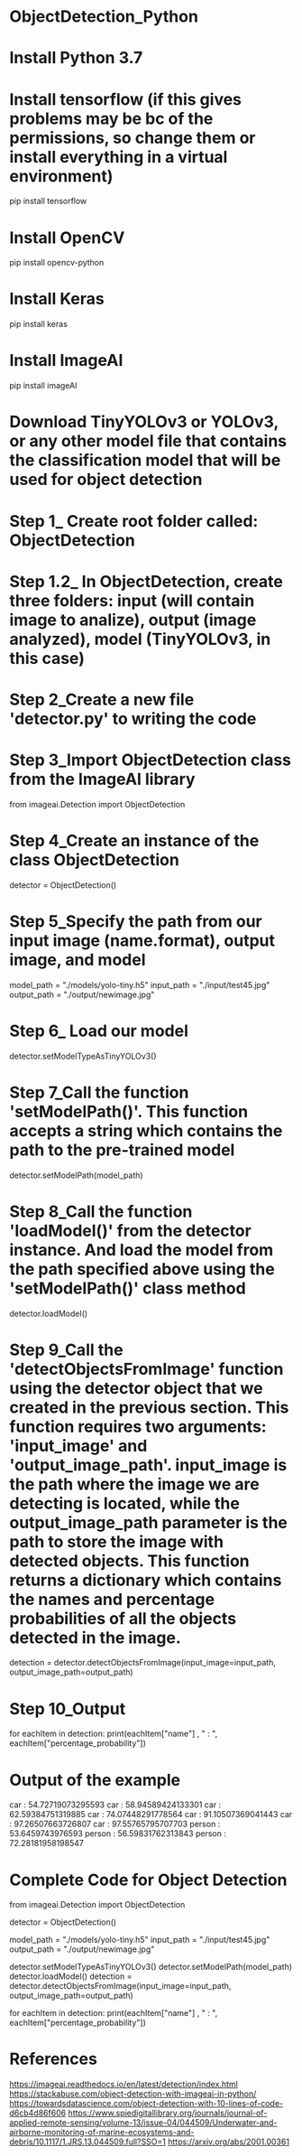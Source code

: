 # ObjectDetection_Python
# Install Python 3.7
# Install tensorflow (if this gives problems may be bc of the permissions, so change them or install everything in a virtual environment)
pip install tensorflow
# Install OpenCV
pip install opencv-python
# Install Keras
pip install keras
# Install ImageAI
pip install imageAI
# Download TinyYOLOv3 or YOLOv3, or any other model file that contains the classification model that will be used for object detection
# Step 1_ Create root folder called: ObjectDetection
# Step 1.2_ In ObjectDetection, create three folders: input (will contain image to analize), output (image analyzed), model (TinyYOLOv3, in this case)
# Step 2_Create a new file 'detector.py' to writing the code
# Step 3_Import ObjectDetection class from the ImageAI library
from imageai.Detection import ObjectDetection
# Step 4_Create an instance of the class ObjectDetection
detector = ObjectDetection()
# Step 5_Specify the path from our input image (name.format), output image, and model
model_path = "./models/yolo-tiny.h5"
input_path = "./input/test45.jpg"
output_path = "./output/newimage.jpg"
# Step 6_ Load our model
detector.setModelTypeAsTinyYOLOv3()
# Step 7_Call the function 'setModelPath()'. This function accepts a string which contains the path to the pre-trained model
detector.setModelPath(model_path)
# Step 8_Call the function 'loadModel()' from the detector instance. And load the model from the path specified above using the 'setModelPath()' class method
detector.loadModel()
# Step 9_Call the 'detectObjectsFromImage' function using the detector object that we created in the previous section. This function requires two arguments: 'input_image' and 'output_image_path'. input_image is the path where the image we are detecting is located, while the output_image_path parameter is the path to store the image with detected objects. This function returns a dictionary which contains the names and percentage probabilities of all the objects detected in the image.
detection = detector.detectObjectsFromImage(input_image=input_path, output_image_path=output_path)
# Step 10_Output
for eachItem in detection:
    print(eachItem["name"] , " : ", eachItem["percentage_probability"])
    
# Output of the example
car  :  54.72719073295593
car  :  58.94589424133301
car  :  62.59384751319885
car  :  74.07448291778564
car  :  91.10507369041443
car  :  97.26507663726807
car  :  97.55765795707703
person  :  53.6459743976593
person  :  56.59831762313843
person  :  72.28181958198547

# Complete Code for Object Detection

from imageai.Detection import ObjectDetection

detector = ObjectDetection()

model_path = "./models/yolo-tiny.h5"
input_path = "./input/test45.jpg"
output_path = "./output/newimage.jpg"

detector.setModelTypeAsTinyYOLOv3()
detector.setModelPath(model_path)
detector.loadModel()
detection = detector.detectObjectsFromImage(input_image=input_path, output_image_path=output_path)

for eachItem in detection:
    print(eachItem["name"] , " : ", eachItem["percentage_probability"])
    
# References
https://imageai.readthedocs.io/en/latest/detection/index.html
https://stackabuse.com/object-detection-with-imageai-in-python/
https://towardsdatascience.com/object-detection-with-10-lines-of-code-d6cb4d86f606
https://www.spiedigitallibrary.org/journals/journal-of-applied-remote-sensing/volume-13/issue-04/044509/Underwater-and-airborne-monitoring-of-marine-ecosystems-and-debris/10.1117/1.JRS.13.044509.full?SSO=1
https://arxiv.org/abs/2001.00361

    
    
    
    
    
    
    
    
    
    
    
